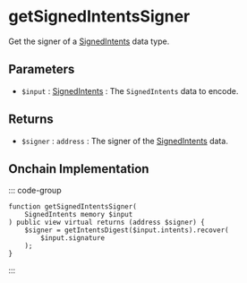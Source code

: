 # getSignedIntentsSigner

Get the signer of a [SignedIntents](/generated/base-types/SignedIntents) data type.

## Parameters

- `$input` : [SignedIntents](/generated/base-types/SignedIntents) : The `SignedIntents` data to encode.

## Returns

- `$signer` : `address` : The signer of the [SignedIntents](/generated/base-types/SignedIntents) data.

## Onchain Implementation

::: code-group

``` solidity [Types.sol:getSignedIntentsSigner]
function getSignedIntentsSigner(
	SignedIntents memory $input
) public view virtual returns (address $signer) {
	$signer = getIntentsDigest($input.intents).recover(
		$input.signature
	);
}
```

:::